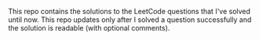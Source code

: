 This repo contains the solutions to the LeetCode questions that I've solved until now. This repo updates only after I solved a question successfully and the solution is readable (with optional comments).
